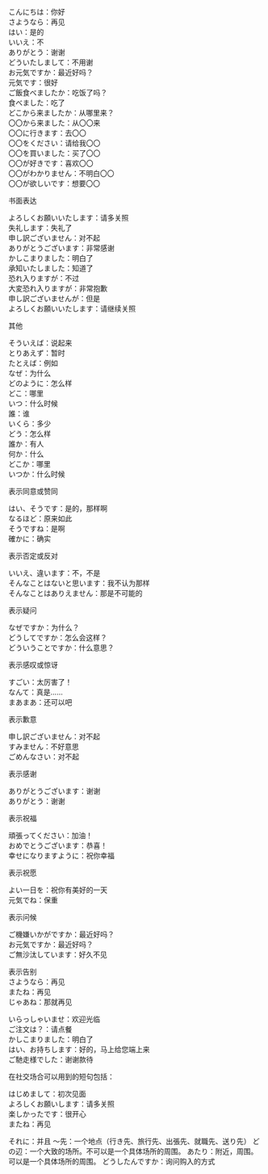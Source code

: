 こんにちは：你好  
さようなら：再见  
はい：是的  
いいえ：不  
ありがとう：谢谢  
どういたしまして：不用谢  
お元気ですか：最近好吗？  
元気です：很好  
ご飯食べましたか：吃饭了吗？  
食べました：吃了  
どこから来ましたか：从哪里来？  
〇〇から来ました：从〇〇来  
〇〇に行きます：去〇〇  
〇〇をください：请给我〇〇  
〇〇を買いました：买了〇〇  
〇〇が好きです：喜欢〇〇  
〇〇がわかりません：不明白〇〇  
〇〇が欲しいです：想要〇〇

书面表达  
  
よろしくお願いいたします：请多关照  
失礼します：失礼了  
申し訳ございません：对不起  
ありがとうございます：非常感谢  
かしこまりました：明白了  
承知いたしました：知道了  
恐れ入りますが：不过  
大変恐れ入りますが：非常抱歉  
申し訳ございませんが：但是  
よろしくお願いいたします：请继续关照

其他  
  
そういえば：说起来  
とりあえず：暂时  
たとえば：例如  
なぜ：为什么  
どのように：怎么样  
どこ：哪里  
いつ：什么时候  
誰：谁  
いくら：多少  
どう：怎么样  
誰か：有人  
何か：什么  
どこか：哪里  
いつか：什么时候
  
表示同意或赞同  
  
はい、そうです：是的，那样啊  
なるほど：原来如此  
そうですね：是啊  
確かに：确实

表示否定或反对  
  
いいえ、違います：不，不是  
そんなことはないと思います：我不认为那样  
そんなことはありえません：那是不可能的

表示疑问  
  
なぜですか：为什么？  
どうしてですか：怎么会这样？  
どういうことですか：什么意思？

表示感叹或惊讶  
  
すごい：太厉害了！  
なんて：真是……  
まあまあ：还可以吧

表示歉意  
  
申し訳ございません：对不起  
すみません：不好意思  
ごめんなさい：对不起  

表示感谢  
  
ありがとうございます：谢谢  
ありがとう：谢谢  

表示祝福  
  
頑張ってください：加油！  
おめでとうございます：恭喜！  
幸せになりますように：祝你幸福

表示祝愿  

よい一日を：祝你有美好的一天  
元気でね：保重  

表示问候  
  
ご機嫌いかがですか：最近好吗？  
お元気ですか：最近好吗？  
ご無沙汰しています：好久不见 

表示告别  
さようなら：再见  
またね：再见  
じゃあね：那就再见   
  
いらっしゃいませ：欢迎光临  
ご注文は？：请点餐  
かしこまりました：明白了  
はい、お持ちします：好的，马上给您端上来  
ご馳走様でした：谢谢款待 

在社交场合可以用到的短句包括：  
  
はじめまして：初次见面  
よろしくお願いします：请多关照  
楽しかったです：很开心  
またね：再见


それに：并且
～先：一个地点（行き先、旅行先、出張先、就職先、送り先）
どの辺：一个大致的场所。不可以是一个具体场所的周围。
あたり：附近，周围。可以是一个具体场所的周围。
どうしたんですか：询问购入的方式